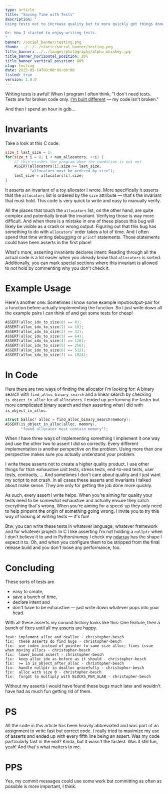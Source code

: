```yaml
---
type: article
title: "Saving Time with Tests"
description: "
Using tests not to increase quality but to more quickly get things done.

Or: How I started to enjoy writing tests.
"
banner: /social_banner/testing.png
thumb: ../../../static/social_banner/testing.png
title_banner: ../../images/photography/alpha_whiskey.jpg
title_banner_horizontal_position: 20%
title_banner_vertical_position: 80%
slug: testing
date: 2025-05-14T00:00:00+00:00
listed: true
version: 1.0.0
---
```


Writing tests is awful!
When I program I often think,
"I don't need tests.
Tests are for broken code only.
[I'm built different](https://www.youtube.com/watch?v=5TTcbMv5tDc&t=144s) — my code isn't broken."

And then I spend an hour in gdb...

# Invariants
Take a look at this C code.
```c
size_t last_size = 1;
for(size_t i = 0; i < num_allocators; ++i) {
    // this crashes the program when the condition is not met
    ASSERT(allocators[i].size >= last_size,
           "allocators must be ordered by size");
    last_size = allocators[i].size;
}
```
It asserts an invariant of a toy allocator I wrote.
More specifically it asserts that the `allocators` list is ordered by the `size` attribute — that's the invariant that must hold.
This code is very quick to write and easy to manually verify.

All the places that touch the `allocators` list, on the other hand, are quite complex and potentially break the invariant.
Verifying those is way more difficult.
And when there is a mistake in one of these places this bug will likely be visible as a crash or wrong output.
Figuring out that this bug has something to do with `allocators`' order takes a lot of time.
And I often spend that time writing debugging or `printf` statements.
Those statements could have been asserts in the first place!

What's more, asserting invariants declares intent:
Reading through all the actual code is a lot easier when you already know that `allocators` is sorted.
Additionally, you can mark special sections where this invariant is allowed to not hold by commenting why you don't check it.

# Example Usage
Here's another one:
Sometimes I know some example input/output-pair for a function before actually implementing the function.
So I just write down all the example pairs I can think of and get some tests for cheap!
```c
ASSERT(alloc_idx_to_size(0) == 8);
ASSERT(alloc_idx_to_size(1) == 16);
ASSERT(alloc_idx_to_size(2) == 32);
ASSERT(alloc_idx_to_size(3) == 64);
ASSERT(alloc_idx_to_size(4) == 128);
ASSERT(alloc_idx_to_size(5) == 256);
ASSERT(alloc_idx_to_size(6) == 512);
ASSERT(alloc_idx_to_size(7) == 1024);
```

# In Code
Here there are two ways of finding the allocator I'm looking for:
A binary search with `find_alloc_binary_search` and a linear search by checking `is_object_in_alloc` for all `allocators`.
I ended up performing the faster but more complicated binary search and then asserting what I did with `is_object_in_alloc`.
```c
struct balloc* alloc = find_alloc_binary_search(memory);
ASSERT(is_object_in_alloc(alloc, memory),
       "found allocator must contain memory");
```

When I have three ways of implementing something I implement it one way and use the other two to assert I did so correctly.
Every different implementation is another perspective on the problem.
Using more than one perspective makes sure you actually understand your problem.

I write these asserts not to create a higher quality product.
I use other things for that: exhaustive unit tests, stress tests, end-to-end tests, user tests, contracts, ...
And sometimes I don't care about quality and I just want my script to not crash.
In all cases these asserts and invariants I talked about make sense.
They are only for getting the job done more quickly.

As such, every assert I write helps.
When you're aiming for quality your tests need to be somewhat exhaustive and actually ensure they catch everything that's wrong.
When you're aiming for a speed-up they only need to help pinpoint the origin of something going wrong.
I invite you to try this way of looking at writing tests — it's fun!

Btw, you can write these tests in whatever language, whatever framework and for whatever project:
In C I like asserting I'm not holding a `nullptr` when I don't believe it to and in Python/numpy I check my [ndarray](https://numpy.org/doc/stable/reference/generated/numpy.ndarray.html) has the shape I expect it to.
Oh, and when you configure them to be stripped from the final release build and you don't loose any performance, too.

# Concluding
These sorts of tests are
- easy to create,
- save a bunch of time,
- declare intent and 
- don't have to be exhaustive — just write down whatever pops into your head.

With all these asserts my commit history looks like this:
One feature, then a bunch of fixes until all my asserts are happy.
```
feat: implement alloc and dealloc - christopher-besch
fix:  these asserts do find bugs - christopher-besch
fix:  use index instead of pointer to same size alloc; fixes issue when moving allocs - christopher-besch
fix:  lower_bound assert - christopher-besch
fix:  keep alloc_idx as before as it should - christopher-besch
fix:  >= in is_object_after_alloc - christopher-besch
fix:  handle nullptr in dealloc gracefully - christopher-besch
fix:  alloc with size 0 - christopher-besch
fix:  forgot to multiply with BLOCKS_PER_SLAB - christopher-besch
```
Without my asserts I would have found these bugs much later and wouldn't have had as much fun getting rid of them.

# PS
All the code in this article has been heavily abbreviated and was part of an assignment to write fast but correct code.
I really tried to maximize my use of asserts and ended up with every fifth line being an assert.
Was my code particularly fast in the end?
Kinda, but it wasn't the fastest.
Was it still fun, yeah!
And that's what matters to me.

# PPS
Yes, my commit messages could use some work but committing as often as possible is more important, I think.
